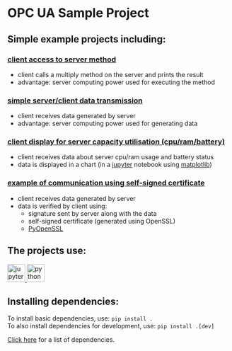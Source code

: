 # OPC UA Sample Project

## Simple example projects including:

### [client access to server method](./src/MethodsServerSimple)
* client calls a multiply method on the server and prints the result
* advantage: server computing power used for executing the method

### [simple server/client data transmission](./src/DAServerSimple)
* client receives data generated by server
* advantage: server computing power used for generating data

### [client display for server capacity utilisation (cpu/ram/battery)](./src/DAServerData)
* client receives data about server cpu/ram usage and battery status
* data is displayed in a chart (in a [jupyter](https://github.com/jupyter/jupyter) notebook using [matplotlib](https://github.com/matplotlib/matplotlib))

### [example of communication using self-signed certificate](./src/DAServerSelfSigned)
* client receives data generated by server
* data is verified by client using:
  * signature sent by server along with the data
  * self-signed certificate (generated using OpenSSL)
  * [PyOpenSSL](https://github.com/pyca/pyopenssl)

## The projects use:

<a href="https://en.wikipedia.org/wiki/Project_Jupyter#Jupyter_Notebook" target="_blank"> <img src="https://cdn.jsdelivr.net/gh/devicons/devicon/icons/jupyter/jupyter-original.svg" alt="jupyter notebook" width="40" height="40"/> </a>
<a href="https://en.wikipedia.org/wiki/Python_(programming_language)" target="_blank"> <img src="https://cdn.jsdelivr.net/gh/devicons/devicon/icons/python/python-original.svg" alt="python" width="40" height="40"/> </a>


## Installing dependencies:

To install basic dependencies, use: `pip install .`\
To also install dependencies for development, use: `pip install .[dev]`

[Click here](https://github.com/Kefaku/opcua-example/network/dependencies) for a list of dependencies.
